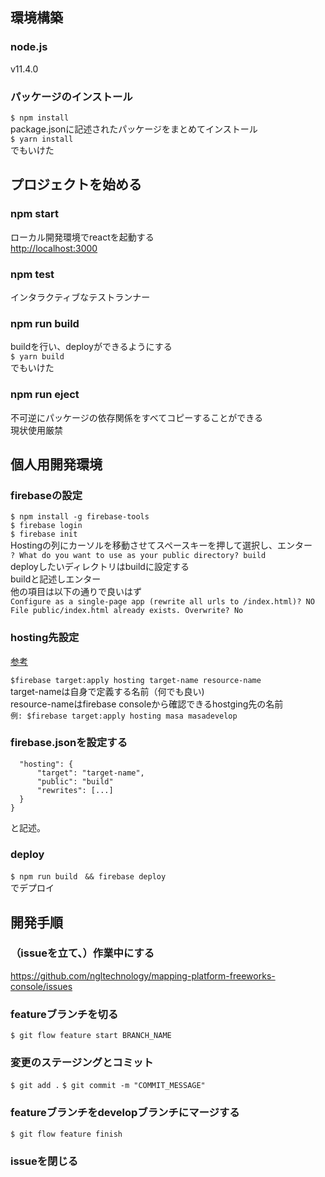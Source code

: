 ## 環境構築
### node.js
v11.4.0
### パッケージのインストール
`$ npm install`  
package.jsonに記述されたパッケージをまとめてインストール  
`$ yarn install`  
でもいけた  

## プロジェクトを始める
### npm start
ローカル開発環境でreactを起動する  
[http://localhost:3000](http://localhost:3000)

### npm test
インタラクティブなテストランナー

### npm run build
buildを行い、deployができるようにする  
`$ yarn build`  
でもいけた

### npm run eject
不可逆にパッケージの依存関係をすべてコピーすることができる  
現状使用厳禁

## 個人用開発環境
### firebaseの設定
`$ npm install -g firebase-tools`  
`$ firebase login`   
`$ firebase init`  
Hostingの列にカーソルを移動させてスペースキーを押して選択し、エンター  
`? What do you want to use as your public directory? build`  
deployしたいディレクトリはbuildに設定する  
buildと記述しエンター  
他の項目は以下の通りで良いはず  
`Configure as a single-page app (rewrite all urls to /index.html)? NO`
`File public/index.html already exists. Overwrite? No`

### hosting先設定
[参考](https://firebase.google.com/docs/hosting/multisites?hl=ja)

`$firebase target:apply hosting target-name resource-name`  
target-nameは自身で定義する名前（何でも良い)  
resource-nameはfirebase consoleから確認できるhostging先の名前  
`例: $firebase target:apply hosting masa masadevelop`

### firebase.jsonを設定する
```{
  "hosting": {
      "target": "target-name",
      "public": "build"
      "rewrites": [...]
  }
}
```
と記述。

### deploy
`$ npm run build　&& firebase deploy`  
でデプロイ


## 開発手順

### （issueを立て、）作業中にする
https://github.com/ngltechnology/mapping-platform-freeworks-console/issues

### featureブランチを切る
`$ git flow feature start BRANCH_NAME`

### 変更のステージングとコミット
`$ git add .`
`$ git commit -m "COMMIT_MESSAGE"`

### featureブランチをdevelopブランチにマージする
`$ git flow feature finish`

### issueを閉じる
